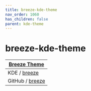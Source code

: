 ```yaml
---
title: breeze-kde-theme
nav_order: 1060
has_children: false
parent: kde-theme
---
```



# breeze-kde-theme

| [Breeze Theme](https://samwhelp.github.io/note-about-theme/read/desktop-theme/themes/breeze-theme.html) |
| --- |
| KDE / [breeze](hhttps://invent.kde.org/plasma/breeze) |
| GitHub / [breeze](https://github.com/KDE/breeze) |
